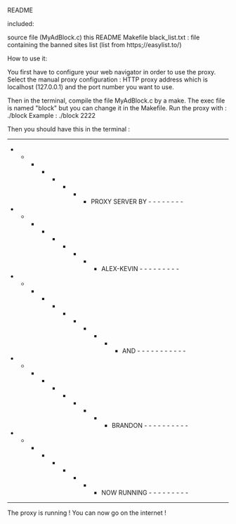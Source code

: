 README


included:

source file (MyAdBlock.c)
this README
Makefile
black_list.txt : file containing the banned sites list (list from https;//easylist.to/)


How to use it:

You first have to configure your web navigator in order to use the proxy.
Select the manual proxy configuration : HTTP proxy address which is localhost (127.0.0.1) and the port number you want to use.

Then in the terminal, compile the file MyAdBlock.c by a make. The exec file is named "block" but you can change it in the Makefile.
Run the proxy with : ./block <port number> 
Example : ./block 2222

Then you should have this in the terminal : 

- - - - - - - - - - - - - - - - - - - - - - -
- - - - - - - - PROXY SERVER BY - - - - - - - -
- - - - - - - - - ALEX-KEVIN - - - - - - - - -
- - - - - - - - - - - AND - - - - - - - - - - -
- - - - - - - - - - BRANDON - - - - - - - - - -
- - - - - - - - - NOW RUNNING - - - - - - - - - 
- - - - - - - - - - - - - - - - - - - - - - - -

The proxy is running ! You can now go on the internet !